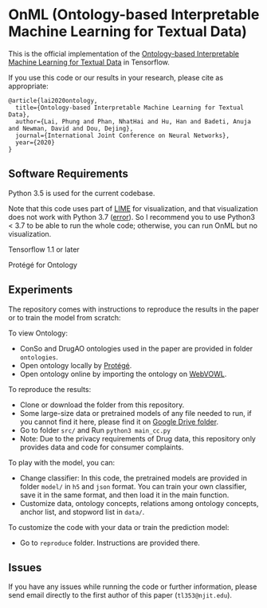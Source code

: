 # OnML (Ontology-based Interpretable Machine Learning for Textual Data)

This is the official implementation of the [Ontology-based Interpretable Machine Learning for Textual Data](https://arxiv.org/pdf/2004.00204.pdf) in Tensorflow.

If you use this code or our results in your research, please cite as appropriate:

```
@article{lai2020ontology,
  title={Ontology-based Interpretable Machine Learning for Textual Data},
  author={Lai, Phung and Phan, NhatHai and Hu, Han and Badeti, Anuja and Newman, David and Dou, Dejing},
  journal={International Joint Conference on Neural Networks},
  year={2020}
}
```


## Software Requirements

Python 3.5 is used for the current codebase.

Note that this code uses part of [LIME](https://github.com/marcotcr/lime) for visualization, and that visualization does not work with Python 3.7  ([error](https://github.com/marcotcr/lime/issues/294)). So I recommend you to use Python3 < 3.7 to be able to run the whole code; otherwise, you can run OnML but no visualization.

Tensorflow 1.1 or later

Protégé for Ontology


## Experiments
The repository comes with instructions to reproduce the results in the paper or to train the model from scratch:

To view Ontology:
+ ConSo and DrugAO ontologies used in the paper are provided in folder `ontologies`.
+ Open ontology locally by [Protégé](https://protege.stanford.edu/products.php).
+ Open ontology online by importing the ontology on [WebVOWL](http://vowl.visualdataweb.org/webvowl.html).

To reproduce the results:
+ Clone or download the folder from this repository.
+ Some large-size data or pretrained models of any file needed to run, if you cannot find it here, please find it on [Google Drive folder](https://drive.google.com/drive/folders/17w6RLR5pTG8BfXN-039YWBMnJWrYGKmK?usp=sharing). 
+ Go to folder `src/` and Run `python3 main_cc.py`
+ Note: Due to the privacy requirements of Drug data, this repository only provides data and code for consumer complaints. 

To play with the model, you can:
+ Change classifier: In this code, the pretrained models are provided in folder `model/` in `h5` and `json` format. You can train your own classifier, save it in the same format, and then load it in the main function.
+ Customize data, ontology concepts, relations among ontology concepts, anchor list, and stopword list in `data/`.

To customize the code with your data or train the prediction model:
+ Go to `reproduce` folder. Instructions are provided there. 

## Issues
If you have any issues while running the code or further information, please send email directly to the first author of this paper (`tl353@njit.edu`). 
